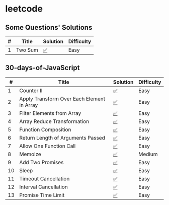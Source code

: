 # leetcode

## Some Questions' Solutions

| # | Title | Solution | Difficulty |
|---| ----- | -------- | ---------- |
| 1 | Two Sum |  [✅](./solutions/typescript/twoSum/twoSum.ts) | Easy |


## 30-days-of-JavaScript

| # | Title | Solution | Difficulty |
|---| ----- | -------- | ---------- |
| 1 | Counter II |  [✅](./30-days-of-JS/counter-ii/counter.ts) | Easy |
| 2 | Apply Transform Over Each Element in Array |  [✅](./30-days-of-JS/apply-transform-over-each-element-in-array/solution.ts) | Easy |
| 3 | Filter Elements from Array |  [✅](./30-days-of-JS/filter-elements-from-array/solution.ts) | Easy |
| 4 | Array Reduce Transformation |  [✅](./30-days-of-JS/array-reduce-transformation/solution.ts) | Easy |
| 5 | Function Composition |  [✅](./30-days-of-JS/function-composition/solution.ts) | Easy |
| 6 | Return Length of Arguments Passed |  [✅](./30-days-of-JS/return-length-of-arguments-passed/solution.ts) | Easy |
| 7 | Allow One Function Call |  [✅](./30-days-of-JS/allow-one-function-call/solution.ts) | Easy |
| 8 | Memoize |  [✅](./30-days-of-JS/memoize/solution.ts) | Medium |
| 9 | Add Two Promises |  [✅](./30-days-of-JS/add-two-promises/solution.ts) | Easy |
| 10 | Sleep |  [✅](./30-days-of-JS/sleep/solution.ts) | Easy |
| 11 | Timeout Cancellation |  [✅](./30-days-of-JS/timeout-cancellation/solution.ts) | Easy |
| 12 | Interval Cancellation |  [✅](./30-days-of-JS/interval-cancellation/solution.ts) | Easy |
| 13 | Promise Time Limit |  [✅](./30-days-of-JS/promise-time-limit/solution.ts) | Easy |


